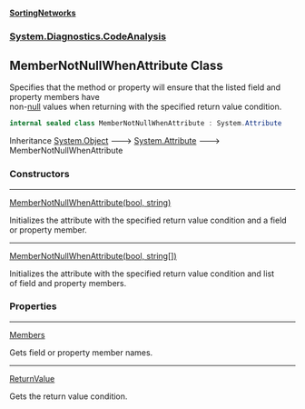 #### [SortingNetworks](index.md 'index')
### [System.Diagnostics.CodeAnalysis](System_Diagnostics_CodeAnalysis.md 'System.Diagnostics.CodeAnalysis')
## MemberNotNullWhenAttribute Class
Specifies that the method or property will ensure that the listed field and property members have  
non-[null](https://docs.microsoft.com/en-us/dotnet/csharp/language-reference/keywords/null 'https://docs.microsoft.com/en-us/dotnet/csharp/language-reference/keywords/null') values when returning with the specified return value condition.  
```csharp
internal sealed class MemberNotNullWhenAttribute : System.Attribute
```

Inheritance [System.Object](https://docs.microsoft.com/en-us/dotnet/api/System.Object 'System.Object') &#129106; [System.Attribute](https://docs.microsoft.com/en-us/dotnet/api/System.Attribute 'System.Attribute') &#129106; MemberNotNullWhenAttribute  
### Constructors

***
[MemberNotNullWhenAttribute(bool, string)](System_Diagnostics_CodeAnalysis_MemberNotNullWhenAttribute_MemberNotNullWhenAttribute(bool_string).md 'System.Diagnostics.CodeAnalysis.MemberNotNullWhenAttribute.MemberNotNullWhenAttribute(bool, string)')

Initializes the attribute with the specified return value condition and a field or property member.  

***
[MemberNotNullWhenAttribute(bool, string[])](System_Diagnostics_CodeAnalysis_MemberNotNullWhenAttribute_MemberNotNullWhenAttribute(bool_string__).md 'System.Diagnostics.CodeAnalysis.MemberNotNullWhenAttribute.MemberNotNullWhenAttribute(bool, string[])')

Initializes the attribute with the specified return value condition and list  
of field and property members.  
### Properties

***
[Members](System_Diagnostics_CodeAnalysis_MemberNotNullWhenAttribute_Members.md 'System.Diagnostics.CodeAnalysis.MemberNotNullWhenAttribute.Members')

Gets field or property member names.  

***
[ReturnValue](System_Diagnostics_CodeAnalysis_MemberNotNullWhenAttribute_ReturnValue.md 'System.Diagnostics.CodeAnalysis.MemberNotNullWhenAttribute.ReturnValue')

Gets the return value condition.  
